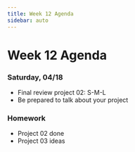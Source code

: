 ```yaml
---
title: Week 12 Agenda
sidebar: auto
---
```


# Week 12 Agenda


### Saturday, 04/18

- Final review project 02: S-M-L
- Be prepared to talk about your project



### Homework

- Project 02 done
- Project 03 ideas